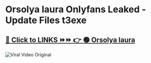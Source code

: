 
 # Orsolya laura Onlyfans Leaked - Update Files t3exe

## <h2><a href="https://clipsfans.com/Orsolya_laura&ref=git">🔗 Click to LINKS ⏩⏩ 👉 🟢 Orsolya laura </a></h2>

<a href="https://clipsfans.com/Orsolya_laura&ref=git" rel="nofollow" data-target="animated-image.originalLink"><img src="https://i.ibb.co.com/xMMVF88/686577567.gif" alt="Viral Video Original" style="max-width: 100%; display: inline-block;" data-target="animated-image.originalImage"></a>

